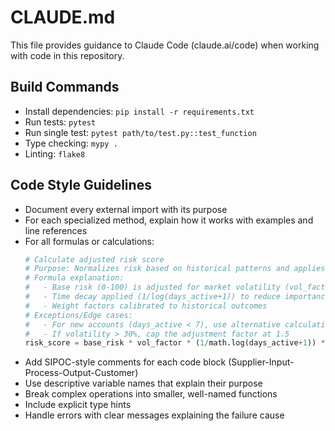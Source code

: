 # CLAUDE.md

This file provides guidance to Claude Code (claude.ai/code) when working with code in this repository.

## Build Commands
- Install dependencies: `pip install -r requirements.txt`
- Run tests: `pytest`
- Run single test: `pytest path/to/test.py::test_function`
- Type checking: `mypy .`
- Linting: `flake8`

## Code Style Guidelines
- Document every external import with its purpose
- For each specialized method, explain how it works with examples and line references
- For all formulas or calculations:
  ```python
  # Calculate adjusted risk score
  # Purpose: Normalizes risk based on historical patterns and applies weighting factors
  # Formula explanation: 
  #   - Base risk (0-100) is adjusted for market volatility (vol_factor)
  #   - Time decay applied (1/log(days_active+1)) to reduce importance of older events
  #   - Weight factors calibrated to historical outcomes
  # Exceptions/Edge cases:
  #   - For new accounts (days_active < 7), use alternative calculation
  #   - If volatility > 30%, cap the adjustment factor at 1.5
  risk_score = base_risk * vol_factor * (1/math.log(days_active+1)) * weight
  ```
- Add SIPOC-style comments for each code block (Supplier-Input-Process-Output-Customer)
- Use descriptive variable names that explain their purpose
- Break complex operations into smaller, well-named functions
- Include explicit type hints
- Handle errors with clear messages explaining the failure cause